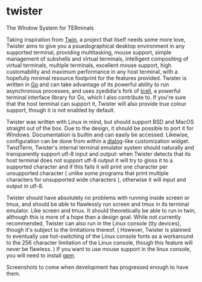 # twister
The WIndow System for TERminals

Taking inspiration from [Twin](https://github.com/cosmos72/twin), a project that itself needs some more love, Twister aims to give you a psuedographical desktop environment in any supported terminal, providing multitasking, mouse support, simple management of subshells and virtual terminals, intelligent compositing of virtual terminals, multiple terminals, excellent mouse support, high customability and maximum performance in any host terminal, with a hopefully minimal resource footprint for the features provided. Twister is written in [Go](https://golang.org) and can take advantage of its powerful ability to run asynchronous processes, and uses zyedidia's fork of [tcell](https://github.com/zyedidia/tcell), a powerful terminal interface library for Go, which I also contribute to. If you're sure that the host terminal can support it, Twister will also provide true colour support, though it is not enabled by default.

Twister was written with Linux in mind, but should support BSD and MacOS straight out of the box. Due to the design, it should be possible to port it for Windows. Documentation is builtin and can easily be accessed. Likewise, configuration can be done from within a [dialog](https://linux.die.net/man/1/dialog)-like customization widget. TwistTerm, Twister's internal terminal emulator system should naturally and transparently support utf-8 input and output: when Twister detects that its host terminal does not support utf-8 output it will try to gloss it to a supported character and if this fails it will print one character per unsupported character ( unlike some programs that print multiple characters for unsupported wide characters ), otherwise it will input and output in utf-8.

Twister should have absolutely no problems with running inside screen or tmux, and should be able to flawlessly run screen and tmux in its terminal emulator. Like screen and tmux. It should theoretically be able to run in twin, although this is more of a hope than a design goal. While not currently recommended, Twister can also run in the Linux console (tty devices), though it's subject to the limitations thereof. ( However, Twister is planned to eventually use hot-switching of the Linux console fonts as a workaround to the 256 character limitation of the Linux console, though this feature will never be flawless. ) If you want to use mouse support in the linux console, you will need to install [gpm](http://www.nico.schottelius.org/software/gpm/).

Screenshots to come when development has progressed enough to have them.
